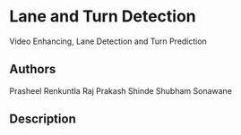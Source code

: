 # Lane and Turn Detection
Video Enhancing, Lane Detection and Turn Prediction

## Authors
Prasheel Renkuntla
Raj Prakash Shinde
Shubham Sonawane
 
## Description
